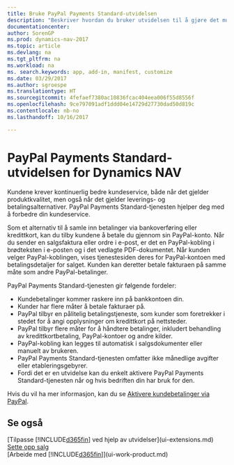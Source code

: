 ```yaml
---
title: Bruke PayPal Payments Standard-utvidelsen
description: "Beskriver hvordan du bruker utvidelsen til å gjøre det mulig for kunder å betale med PayPal."
documentationcenter: 
author: SorenGP
ms.prod: dynamics-nav-2017
ms.topic: article
ms.devlang: na
ms.tgt_pltfrm: na
ms.workload: na
ms. search.keywords: app, add-in, manifest, customize
ms.date: 03/29/2017
ms.author: sgroespe
ms.translationtype: HT
ms.sourcegitcommit: 4fefaef7380ac10836fcac404eea006f55d8556f
ms.openlocfilehash: 9ce797091adf1ddd04e14729d27730dad50d819c
ms.contentlocale: nb-no
ms.lasthandoff: 10/16/2017

---
```

# <a name="the-paypal-payments-standard-extension-to-dynamics-nav"></a>PayPal Payments Standard-utvidelsen for Dynamics NAV
Kundene krever kontinuerlig bedre kundeservice, både når det gjelder produktkvalitet, men også når det gjelder leverings- og betalingsalternativer. PayPal Payments Standard-tjenesten hjelper deg med å forbedre din kundeservice.

Som et alternativ til å samle inn betalinger via bankoverføring eller kredittkort, kan du tilby kundene å betale du gjennom sin PayPal-konto. Når du sender en salgsfaktura eller ordre i e-post, er det en PayPal-kobling i brødteksten i e-posten og i det vedlagte PDF-dokumentet. Når kunden velger PayPal-koblingen, vises tjenestesiden deres for PayPal-kontoen med betalingsdetaljer for salget. Kunden kan deretter betale fakturaen på samme måte som andre PayPal-betalinger.

PayPal Payments Standard-tjenesten gir følgende fordeler:

* Kundebetalinger kommer raskere inn på bankkontoen din.
* Kunder har flere måter å betale fakturaer på.
* PayPal tilbyr en pålitelig betalingstjeneste, som kunder som foretrekker i stedet for å angi opplysninger om kredittkort på nettsteder.
* PayPal tilbyr flere måter for å håndtere betalinger, inkludert behandling av kredittkortbetaling, PayPal-kontoer og andre kilder.
* PayPal-kobling kan legges til automatisk i salgsdokumenter eller manuelt av brukeren.
* PayPal Payments Standard-tjenesten omfatter ikke månedlige avgifter eller etableringsgebyrer.
* Fordi det er en utvidelse kan du enkelt aktivere PayPal Payments Standard-tjenesten når og hvis bedriften din har bruk for den.  

Hvis du vil ha mer informasjon, kan du se [Aktivere kundebetalinger via PayPal](sales-how-enable-payment-service-extensions.md).

## <a name="see-also"></a>Se også
[Tilpasse [!INCLUDE[d365fin](includes/d365fin_md.md)] ved hjelp av utvidelser](ui-extensions.md)  
[Sette opp salg](sales-setup-sales.md)  
[Arbeide med [!INCLUDE[d365fin](includes/d365fin_md.md)]](ui-work-product.md)

